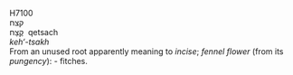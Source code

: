 <body>
  <p>H7100<br>  קצח  <br> קֶצַח  ‎  qetsach  <br><i>keh‘-tsakh </i><br>From an unused root apparently meaning to <i>incise</i>; <i>fennel</i> <i>flower</i> (from its <i>pungency</i>): - fitches.<br></p>
 </body>